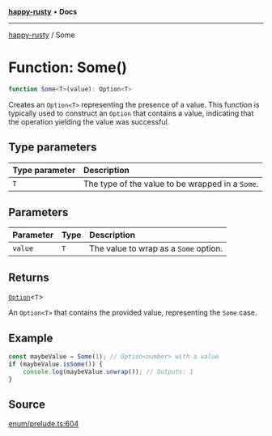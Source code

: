 [**happy-rusty**](../index.md) • **Docs**

***

[happy-rusty](../index.md) / Some

# Function: Some()

```ts
function Some<T>(value): Option<T>
```

Creates an `Option<T>` representing the presence of a value.
This function is typically used to construct an `Option` that contains a value, indicating that the operation yielding the value was successful.

## Type parameters

| Type parameter | Description |
| :------ | :------ |
| `T` | The type of the value to be wrapped in a `Some`. |

## Parameters

| Parameter | Type | Description |
| :------ | :------ | :------ |
| `value` | `T` | The value to wrap as a `Some` option. |

## Returns

[`Option`](../interfaces/Option.md)\<`T`\>

An `Option<T>` that contains the provided value, representing the `Some` case.

## Example

```ts
const maybeValue = Some(1); // Option<number> with a value
if (maybeValue.isSome()) {
    console.log(maybeValue.unwrap()); // Outputs: 1
}
```

## Source

[enum/prelude.ts:604](https://github.com/JiangJie/happy-rusty/blob/4e351bc0f871ad0e25514a05e881fc61245e329e/src/enum/prelude.ts#L604)
